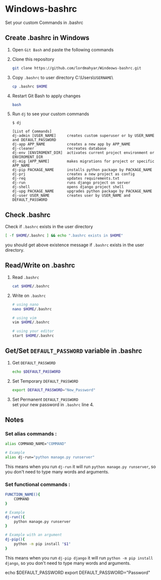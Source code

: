 # Windows-bashrc
Set your custom Commands in .bashrc

## Create .bashrc in Windows

1. Open `Git Bash` and paste the following commands

2. Clone this repository

   ```bash
   git clone https://github.com/lordmahyar/Windeows-bashrc.git
   ```

3. Copy `.bashrc` to user directory C:\\Users\\`USERNAME`\\

   ```bash
   cp .bashrc $HOME
   ```

4. Restart Git Bash to apply changes
   
   ```bash
   bash
   ```

5. Run `dj` to see your custom commands

   ```
   $ dj
   
   [List of Commands]
   dj-admin [USER_NAME]     creates custom superuser or by USER_NAME and DEFAULT_PASSWORD
   dj-app APP_NAME          creates a new app by APP_NAME
   dj-cleaner               recreates database
   dj-env [ENVIROMENT_DIR]  activates current project environment or ENVIROMENT_DIR
   dj-mig [APP_NAME]        makes migrations for project or specific APP_NAME
   dj-pip PACKAGE_NAME      installs python package by PACKAGE_NAME
   dj-prj                   creates a new project as config
   dj-req                   updates requirements.txt
   dj-run                   runs django project on server
   dj-shell                 opens django project shell
   dj-upg PACKAGE_NAME      upgrades python package by PACKAGE_NAME
   dj-user USER_NAME        creates user by USER_NAME and DEFAULT_PASSWORD
   ```

## Check .bashrc

Check if `.bashrc` exists in the user directory

```bash
[ -f $HOME/.bashrc ] && echo ".bashrc exists in $HOME"
```
you should get above existence message if `.bashrc` exists in the user directory.

## Read/Write on .bashrc

1. Read `.bashrc`

   ```bash
   cat $HOME/.bashrc
   ```

2. Write on `.bashrc`

   ```bash
   # using nano
   nano $HOME/.bashrc

   # using vim
   vim $HOME/.bashrc

   # using your editor
   start $HOME/.bashrc
   ```

## Get/Set `DEFAULT_PASSWORD` variable in .bashrc

1. Get `DEFAULT_PASSWORD`

   ```bash
   echo $DEFAULT_PASSWORD
   ```

2. Set Temporary `DEFAULT_PASSWORD`

   ```bash
   export DEFAULT_PASSWORD="New_Password"
   ```

3. Set Permanent `DEFAULT_PASSWORD`  
   set your new password in `.bashrc` line 4.

## Notes
### Set alias commands :

```bash
alias COMMAND_NAME="COMMAND"

# Example
alias dj-run="python manage.py runserver"
```

This means when you run `dj-run` it will run `python manage.py runserver`, so you don't need to type many words and arguments.

### Set functional commands :

```bash
FUNCTION_NAME(){
    COMMAND
}

# Example
dj-run(){
    python manage.py runserver
}

# Example with an argument
dj-pip(){
    python -m pip install "$1"
}
```

This means when you run `dj-pip django` it will run `python -m pip install django`, so you don't need to type many words and arguments.


echo $DEFAULT_PASSWORD
export DEFAULT_PASSWORD="Password"
